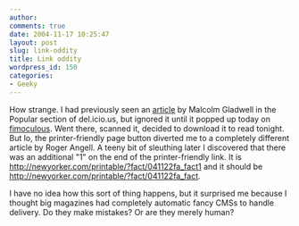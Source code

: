 ```yaml
---
author:
comments: true
date: 2004-11-17 10:25:47
layout: post
slug: link-oddity
title: Link oddity
wordpress_id: 150
categories:
- Geeky
---
```


How strange. I had previously seen an [article](http://newyorker.com/fact/content/?041122fa_fact) by Malcolm Gladwell in the Popular section of del.icio.us, but ignored it until it popped up today on [fimoculous](http://www.fimoculous.com/). Went there, scanned it, decided to download it to read tonight. But lo, the printer-friendly page button diverted me to a completely different article by Roger Angell. A teeny bit of sleuthing later I discovered that there was an additional "1" on the end of the printer-friendly link. It is http://newyorker.com/printable/?fact/041122fa_fact1 and it should be http://newyorker.com/printable/?fact/041122fa_fact.

I have no idea how this sort of thing happens, but it surprised me because I thought big magazines had completely automatic fancy CMSs to handle delivery. Do they make mistakes? Or are they merely human?

